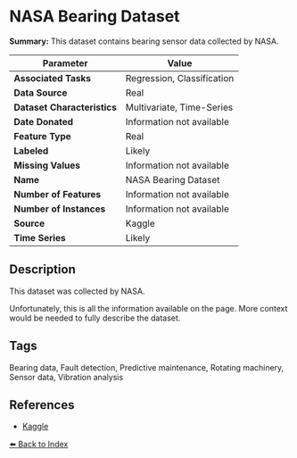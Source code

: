 # NASA Bearing Dataset

**Summary:** This dataset contains bearing sensor data collected by NASA.

| Parameter | Value |
| --- | --- |
| **Associated Tasks** | Regression, Classification |
| **Data Source** | Real |
| **Dataset Characteristics** | Multivariate, Time-Series |
| **Date Donated** | Information not available |
| **Feature Type** | Real |
| **Labeled** | Likely |
| **Missing Values** | Information not available |
| **Name** | NASA Bearing Dataset |
| **Number of Features** | Information not available |
| **Number of Instances** | Information not available |
| **Source** | Kaggle |
| **Time Series** | Likely |

## Description

This dataset was collected by NASA.

Unfortunately, this is all the information available on the page. More context would be needed to fully describe the dataset.

## Tags

Bearing data, Fault detection, Predictive maintenance, Rotating machinery, Sensor data, Vibration analysis

## References

- [Kaggle](https://www.kaggle.com/datasets/vinayak123tyagi/bearing-dataset)

[⬅️ Back to Index](../README.md)
